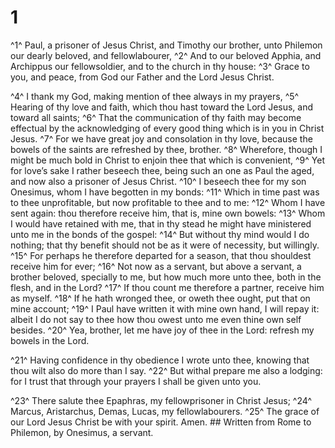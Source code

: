 # 1 
^1^ Paul, a prisoner of Jesus Christ, and Timothy our brother, unto Philemon our dearly beloved, and fellowlabourer, ^2^ And to our beloved Apphia, and Archippus our fellowsoldier, and to the church in thy house: ^3^ Grace to you, and peace, from God our Father and the Lord Jesus Christ. 

^4^ I thank my God, making mention of thee always in my prayers, ^5^ Hearing of thy love and faith, which thou hast toward the Lord Jesus, and toward all saints; ^6^ That the communication of thy faith may become effectual by the acknowledging of every good thing which is in you in Christ Jesus. ^7^ For we have great joy and consolation in thy love, because the bowels of the saints are refreshed by thee, brother. ^8^ Wherefore, though I might be much bold in Christ to enjoin thee that which is convenient, ^9^ Yet for love’s sake I rather beseech thee, being such an one as Paul the aged, and now also a prisoner of Jesus Christ. ^10^ I beseech thee for my son Onesimus, whom I have begotten in my bonds: ^11^ Which in time past was to thee unprofitable, but now profitable to thee and to me: ^12^ Whom I have sent again: thou therefore receive him, that is, mine own bowels: ^13^ Whom I would have retained with me, that in thy stead he might have ministered unto me in the bonds of the gospel: ^14^ But without thy mind would I do nothing; that thy benefit should not be as it were of necessity, but willingly. ^15^ For perhaps he therefore departed for a season, that thou shouldest receive him for ever; ^16^ Not now as a servant, but above a servant, a brother beloved, specially to me, but how much more unto thee, both in the flesh, and in the Lord? ^17^ If thou count me therefore a partner, receive him as myself. ^18^ If he hath wronged thee, or oweth thee ought, put that on mine account; ^19^ I Paul have written it with mine own hand, I will repay it: albeit I do not say to thee how thou owest unto me even thine own self besides. ^20^ Yea, brother, let me have joy of thee in the Lord: refresh my bowels in the Lord. 

^21^ Having confidence in thy obedience I wrote unto thee, knowing that thou wilt also do more than I say. ^22^ But withal prepare me also a lodging: for I trust that through your prayers I shall be given unto you. 

^23^ There salute thee Epaphras, my fellowprisoner in Christ Jesus; ^24^ Marcus, Aristarchus, Demas, Lucas, my fellowlabourers. ^25^ The grace of our Lord Jesus Christ be with your spirit. Amen. ## Written from Rome to Philemon, by Onesimus, a servant.
